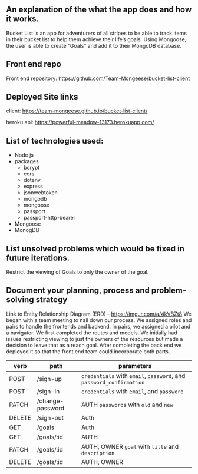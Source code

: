 ## An explanation of the what the app does and how it works.
Bucket List is an app for adventurers of all stripes to be able to track items in their bucket list to help them achieve their life’s goals.
Using Mongoose, the user is able to create “Goals” and add it to their MongoDB database. 
## Front end repo
Front end repository: https://github.com/Team-Mongeese/bucket-list-client
## Deployed Site links
client: https://team-mongeese.github.io/bucket-list-client/

heroku api: https://powerful-meadow-13173.herokuapp.com/
## List of technologies used:
* Node js
* packages
  * bcrypt
  * cors
  * dotenv
  * express
  * jsonwebtoken
  * mongodb
  * mongoose
  * passport
  * passport-http-bearer
* Mongoose
* MonogDB

## List unsolved problems which would be fixed in future iterations.
Restrict the viewing of Goals to only the owner of the goal.
## Document your planning, process and problem-solving strategy
Link to Entity Relationship Diagram (ERD) - https://imgur.com/a/4kVBZt8
We began with a team meeting to nail down our process. We assigned roles and pairs to handle the frontends and backend.
In pairs, we assigned a pilot and a navigator. We first completed the routes and models. We initially had issues restricting viewing to just the owners of the resources but made a decision to leave that as a reach goal.
After completing the back end we deployed it so that the front end team could incorporate both parts.

| verb   | path             | parameters                                                          |
|--------|------------------|---------------------------------------------------------------------|
| POST   | /sign-up         | `credentials` with `email`, `password`, and `password_confirmation` |
| POST   | /sign-in         | `credentials` with `email`, and `password`                          |
| PATCH  | /change-password | AUTH `passwords` with `old` and `new`                               |
| DELETE | /sign-out        | Auth                                                                |
| GET    | /goals           | Auth                                                                |
| GET    | /goals/:id       | AUTH                                                                |
| PATCH  | /goals/:id       | AUTH, OWNER `goal` with `title` and `description`                   |
| DELETE | /goals/:id       | AUTH, OWNER                                                         |